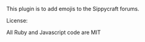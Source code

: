 This plugin is to add emojis to the Sippycraft forums.


License:

All Ruby and Javascript code are MIT


